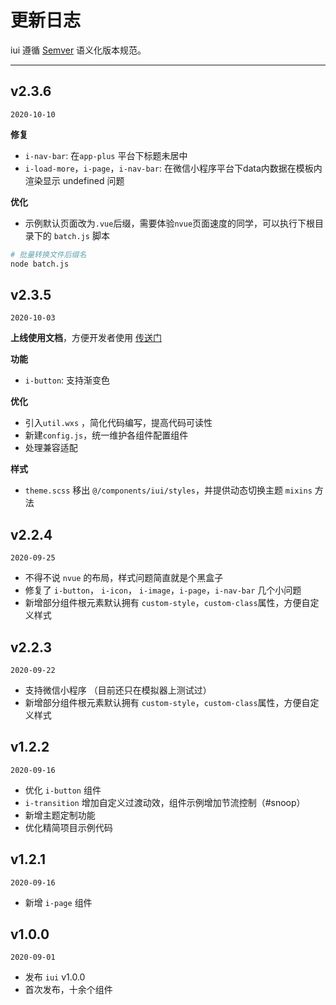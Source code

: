 # 更新日志

iui 遵循 [Semver](https://semver.org/lang/zh-CN/) 语义化版本规范。

---  
## v2.3.6

`2020-10-10`

**修复**

- `i-nav-bar`: 在`app-plus` 平台下标题未居中
- `i-load-more`，`i-page`，`i-nav-bar`: 在微信小程序平台下data内数据在模板内渲染显示 undefined 问题

**优化**

- 示例默认页面改为`.vue`后缀，需要体验`nvue`页面速度的同学，可以执行下根目录下的 `batch.js` 脚本
```sh
# 批量转换文件后缀名
node batch.js
```

## v2.3.5

`2020-10-03`

**上线使用文档**，方便开发者使用 [传送门](https://static-386415c0-10b5-4a03-a868-8fb41b9e886e.bspapp.com/docs/)

**功能**

- `i-button`: 支持渐变色
<!-- - 新增 `i-picker` 和 `datetime-picker` -->

**优化**

- 引入`util.wxs` ，简化代码编写，提高代码可读性
- 新建`config.js`，统一维护各组件配置组件
- 处理兼容适配

**样式**

- `theme.scss` 移出 `@/components/iui/styles`，并提供动态切换主题 `mixins` 方法

## v2.2.4

`2020-09-25`

- 不得不说 `nvue` 的布局，样式问题简直就是个黑盒子
- 修复了 `i-button`， `i-icon`， `i-image`，`i-page`，`i-nav-bar` 几个小问题
- 新增部分组件根元素默认拥有 `custom-style`，`custom-class`属性，方便自定义样式

## v2.2.3

`2020-09-22`

- 支持微信小程序 （目前还只在模拟器上测试过）
- 新增部分组件根元素默认拥有 `custom-style`，`custom-class`属性，方便自定义样式

## v1.2.2

`2020-09-16`

- 优化 `i-button` 组件
- `i-transition` 增加自定义过渡动效，组件示例增加节流控制（#snoop）
- 新增主题定制功能
- 优化精简项目示例代码

## v1.2.1

`2020-09-16`

- 新增 `i-page` 组件

## v1.0.0

`2020-09-01`

- 发布 `iui` v1.0.0
- 首次发布，十余个组件